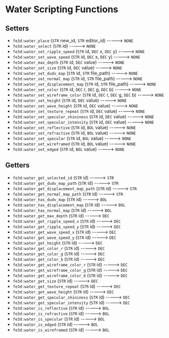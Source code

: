 # Water Scripting Functions

## Setters

- `fe3d:water_place` (`STR` new_id, `STR` editor_id) -----> `NONE`
- `fe3d:water_select` (`STR` id) -----> `NONE`
- `fe3d:water_set_ripple_speed` (`STR` id, `DEC` x, `DEC` y) -----> `NONE`
- `fe3d:water_set_wave_speed` (`STR` id, `DEC` x, `DEC` y) -----> `NONE`
- `fe3d:water_max_depth` (`STR` id, `DEC` value) -----> `NONE`
- `fe3d:water_set_size` (`STR` id, `DEC` value) -----> `NONE`
- `fe3d:water_set_dudv_map` (`STR` id, `STR` file_path) -----> `NONE`
- `fe3d:water_set_normal_map` (`STR` id, `STR` file_path) -----> `NONE`
- `fe3d:water_set_displacement_map` (`STR` id, `STR` file_path) -----> `NONE`
- `fe3d:water_set_color` (`STR` id, `DEC` r, `DEC` g, `DEC` b) -----> `NONE`
- `fe3d:water_set_wireframe_color` (`STR` id, `DEC` r, `DEC` g, `DEC` b) -----> `NONE`
- `fe3d:water_set_height` (`STR` id, `DEC` value) -----> `NONE`
- `fe3d:water_set_wave_height` (`STR` id, `DEC` value) -----> `NONE`
- `fe3d:water_set_texture_repeat` (`STR` id, `DEC` value) -----> `NONE`
- `fe3d:water_set_specular_shininess` (`STR` id, `DEC` value) -----> `NONE`
- `fe3d:water_set_specular_intensity` (`STR` id, `DEC` value) -----> `NONE`
- `fe3d:water_set_reflective` (`STR` id, `BOL` value) -----> `NONE`
- `fe3d:water_set_refractive` (`STR` id, `BOL` value) -----> `NONE`
- `fe3d:water_set_specular` (`STR` id, `BOL` value) -----> `NONE`
- `fe3d:water_set_wireframed` (`STR` id, `BOL` value) -----> `NONE`
- `fe3d:water_set_edged` (`STR` id, `BOL` value) -----> `NONE`

## Getters

- `fe3d:water_get_selected_id` (`STR` id) -----> `STR`
- `fe3d:water_get_dudv_map_path` (`STR` id) -----> `STR`
- `fe3d:water_get_displacement_map_path` (`STR` id) -----> `STR`
- `fe3d:water_get_normal_map_path` (`STR` id) -----> `STR`
- `fe3d:water_has_dudv_map` (`STR` id) -----> `BOL`
- `fe3d:water_has_displacement_map` (`STR` id) -----> `BOL`
- `fe3d:water_has_normal_map` (`STR` id) -----> `BOL`
- `fe3d:water_get_max_depth` (`STR` id) -----> `DEC`
- `fe3d:water_get_ripple_speed_x` (`STR` id) -----> `DEC`
- `fe3d:water_get_ripple_speed_y` (`STR` id) -----> `DEC`
- `fe3d:water_get_wave_speed_x` (`STR` id) -----> `DEC`
- `fe3d:water_get_wave_speed_y` (`STR` id) -----> `DEC`
- `fe3d:water_get_height` (`STR` id) -----> `DEC`
- `fe3d:water_get_color_r` (`STR` id) -----> `DEC`
- `fe3d:water_get_color_g` (`STR` id) -----> `DEC`
- `fe3d:water_get_color_b` (`STR` id) -----> `DEC`
- `fe3d:water_get_wireframe_color_r` (`STR` id) -----> `DEC`
- `fe3d:water_get_wireframe_color_g` (`STR` id) -----> `DEC`
- `fe3d:water_get_wireframe_color_b` (`STR` id) -----> `DEC`
- `fe3d:water_get_size` (`STR` id) -----> `DEC`
- `fe3d:water_get_texture_repeat` (`STR` id) -----> `DEC`
- `fe3d:water_get_wave_height` (`STR` id) -----> `DEC`
- `fe3d:water_get_specular_shininess` (`STR` id) -----> `DEC`
- `fe3d:water_get_specular_intensity` (`STR` id) -----> `DEC`
- `fe3d:water_is_reflective` (`STR` id) -----> `BOL`
- `fe3d:water_is_refractive` (`STR` id) -----> `BOL`
- `fe3d:water_is_specular` (`STR` id) -----> `BOL`
- `fe3d:water_is_edged` (`STR` id) -----> `BOL`
- `fe3d:water_is_wireframed` (`STR` id) -----> `BOL`
